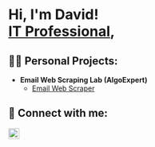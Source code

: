 <h1>Hi, I'm David! <br/> <a href="https://www.linkedin.com/in/david-smith-6b4606164">IT Professional</a>,

<h2>👨‍💻 Personal Projects:</h2>

- <b>Email Web Scraping Lab (AlgoExpert)</b>
  - [Email Web Scraper](https://github.com/dadasmProjects/WebScrapingLab)


<h2> 🤳 Connect with me:</h2>

[<img align="left" alt="JoshMadakor | LinkedIn" width="22px" src="https://cdn.jsdelivr.net/npm/simple-icons@v3/icons/linkedin.svg" />][linkedin]


[linkedin]: https://www.linkedin.com/in/david-smith-6b4606164

<!--
**joshmadakor1/joshmadakor1** is a ✨ _special_ ✨ repository because its `README.md` (this file) appears on your GitHub profile.

Here are some ideas to get you started:

- 🔭 I’m currently working on ...
- 🌱 I’m currently learning ...
- 👯 I’m looking to collaborate on ...
- 🤔 I’m looking for help with ...
- 💬 Ask me about ...
- 📫 How to reach me: ...
- 😄 Pronouns: ...
- ⚡ Fun fact: ...
-->
